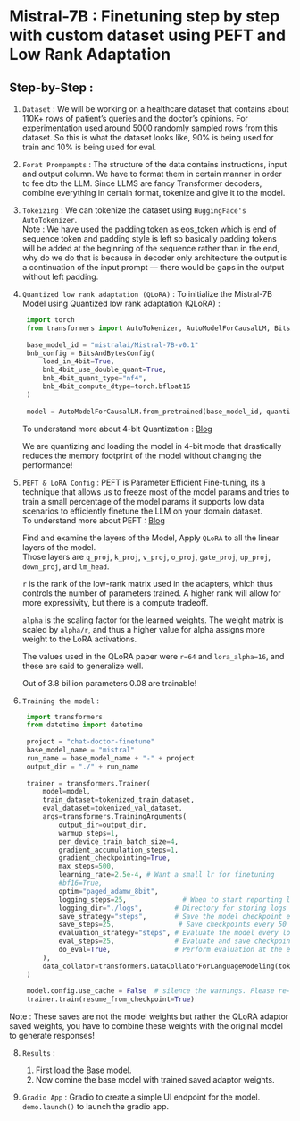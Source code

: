 # Mistral-7B : Finetuning step by step with custom dataset using PEFT and Low Rank Adaptation

## Step-by-Step : 
1. ```Dataset``` : We will be working on a healthcare dataset that contains about 110K+ rows of patient’s queries and the doctor’s opinions. For experimentation used around 5000 randomly sampled rows from this dataset.
So this is what the dataset looks like, 90% is being used for train and 10% is being used for eval.

2. ```Forat Prompampts``` : The structure of the data contains instructions, input and output column. We have to format them in certain manner in order to fee dto the LLM. Since LLMS are fancy Transformer decoders, combine everything in certain format, tokenize and give it to the model. 

3. ```Tokeizing``` : We can tokenize the dataset using ```HuggingFace's AutoTokenizer```.  
   Note : We have used the padding token as eos_token which is end of sequence token and padding style is left so basically padding tokens will be added at the beginning of the sequence rather than in the end, why do we do that is because in decoder only architecture the output is a continuation of the input prompt — there would be gaps in the output without left padding.

4. ```Quantized low rank adaptation (QLoRA)``` : To initialize the Mistral-7B Model using Quantized low rank adaptation (QLoRA) :
   ```python
    import torch
    from transformers import AutoTokenizer, AutoModelForCausalLM, BitsAndBytesConfig
    
    base_model_id = "mistralai/Mistral-7B-v0.1"
    bnb_config = BitsAndBytesConfig(
        load_in_4bit=True,
        bnb_4bit_use_double_quant=True,
        bnb_4bit_quant_type="nf4",
        bnb_4bit_compute_dtype=torch.bfloat16
    )
    
    model = AutoModelForCausalLM.from_pretrained(base_model_id, quantization_config=bnb_config, resume_download=True)
   ```
   To understand more about 4-bit Quantization : [Blog](https://huggingface.co/blog/4bit-transformers-bitsandbytes)
   
   We are quantizing and loading the model in 4-bit mode that drastically reduces the memory footprint of   the       model without changing the performance!

6. ```PEFT & LoRA Config``` : PEFT is Parameter Efficient Fine-tuning, its a technique that allows us to freeze most of the model params and tries to train a small percentage of the model params it supports low data scenarios to efficiently finetune the LLM on your domain dataset.  
   To understand more about PEFT : [Blog](https://huggingface.co/blog/peft)

     Find and examine the layers of the Model, Apply ```QLoRA``` to all the linear layers of the model.  
     Those layers are ```q_proj```, ```k_proj```, ```v_proj```, ```o_proj```, ```gate_proj```, ```up_proj```, ```down_proj```, and ```lm_head```.
   
    ```r``` is the rank of the low-rank matrix used in the adapters, which thus controls the number of parameters trained. A higher rank will allow for more expressivity, but there is a compute tradeoff.
    
    ```alpha``` is the scaling factor for the learned weights. The weight matrix is scaled by ```alpha/r```, and thus a higher value for alpha assigns more weight to the LoRA activations.
   
    The values used in the QLoRA paper were ```r=64``` and ```lora_alpha=16```, and these are said to generalize well.  

   Out of 3.8 billion parameters 0.08 are trainable!  

7. ```Training the model``` :
   ```python
    import transformers
    from datetime import datetime
    
    project = "chat-doctor-finetune"
    base_model_name = "mistral"
    run_name = base_model_name + "-" + project
    output_dir = "./" + run_name
    
    trainer = transformers.Trainer(
        model=model,
        train_dataset=tokenized_train_dataset,
        eval_dataset=tokenized_val_dataset,
        args=transformers.TrainingArguments(
            output_dir=output_dir,
            warmup_steps=1,
            per_device_train_batch_size=4,
            gradient_accumulation_steps=1,
            gradient_checkpointing=True,
            max_steps=500,
            learning_rate=2.5e-4, # Want a small lr for finetuning
            #bf16=True,
            optim="paged_adamw_8bit",
            logging_steps=25,              # When to start reporting loss
            logging_dir="./logs",        # Directory for storing logs
            save_strategy="steps",       # Save the model checkpoint every logging step
            save_steps=25,                # Save checkpoints every 50 steps
            evaluation_strategy="steps", # Evaluate the model every logging step
            eval_steps=25,               # Evaluate and save checkpoints every 50 steps
            do_eval=True,                # Perform evaluation at the end of training
        ),
        data_collator=transformers.DataCollatorForLanguageModeling(tokenizer, mlm=False),
    )
    
    model.config.use_cache = False  # silence the warnings. Please re-enable for inference!
    trainer.train(resume_from_checkpoint=True)
   ```
Note : These saves are not the model weights but rather the QLoRA adaptor saved weights, you have to combine these weights with the original model to generate responses!

8. ```Results``` :
   1. First load the Base model.
   2. Now comine the base model with trained saved adaptor weights.

9. ```Gradio App``` : Gradio to create a simple UI endpoint for the model. ```demo.launch()``` to launch the gradio app.  
